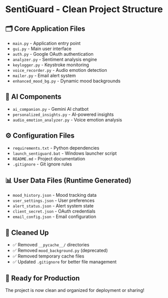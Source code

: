 # SentiGuard - Clean Project Structure

## 🗂️ Core Application Files
- `main.py` - Application entry point
- `gui.py` - Main user interface
- `auth.py` - Google OAuth authentication
- `analyzer.py` - Sentiment analysis engine
- `keylogger.py` - Keystroke monitoring
- `voice_recorder.py` - Audio emotion detection
- `mailer.py` - Email alert system
- `enhanced_mood_bg.py` - Dynamic mood backgrounds

## 🤖 AI Components
- `ai_companion.py` - Gemini AI chatbot
- `personalized_insights.py` - AI-powered insights
- `audio_emotion_analyzer.py` - Voice emotion analysis

## ⚙️ Configuration Files
- `requirements.txt` - Python dependencies
- `launch_sentiguard.bat` - Windows launcher script
- `README.md` - Project documentation
- `.gitignore` - Git ignore rules

## 📊 User Data Files (Runtime Generated)
- `mood_history.json` - Mood tracking data
- `user_settings.json` - User preferences
- `alert_status.json` - Alert system state
- `client_secret.json` - OAuth credentials
- `email_config.json` - Email configuration

## 🧹 Cleaned Up
- ✅ Removed `__pycache__/` directories
- ✅ Removed `mood_background.py` (deprecated)
- ✅ Removed temporary cache files
- ✅ Updated `.gitignore` for better file management

## 🚀 Ready for Production
The project is now clean and organized for deployment or sharing!